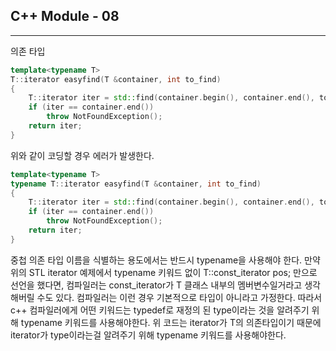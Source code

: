 ## C++ Module - 08

---
의존 타입
```c++
template<typename T>
T::iterator easyfind(T &container, int to_find)
{
	T::iterator iter = std::find(container.begin(), container.end(), to_find);
	if (iter == container.end())
		throw NotFoundException();
	return iter;
}
```
위와 같이 코딩할 경우 에러가 발생한다.

```c++
template<typename T>
typename T::iterator easyfind(T &container, int to_find)
{
	T::iterator iter = std::find(container.begin(), container.end(), to_find);
	if (iter == container.end())
		throw NotFoundException();
	return iter;
}
```
중첩 의존 타입 이름을 식별하는 용도에서는 반드시 typename을 사용해야 한다.
만약 위의 STL iterator 예제에서 typename 키워드 없이 T::const_iterator pos; 만으로 선언을 했다면, 컴파일러는 const_iterator가 T 클래스 내부의 멤버변수일거라고 생각해버릴 수도 있다. 컴파일러는 이런 경우 기본적으로 타입이 아니라고 가정한다.
따라서 c++ 컴파일러에게 어떤 키워드는 typedef로 재정의 된 type이라는 것을 알려주기 위해 typename 키워드를 사용해야한다.
위 코드는 iterator가 T의 의존타입이기 때문에 iterator가 type이라는걸 알려주기 위해 typename 키워드를 사용해야한다.

